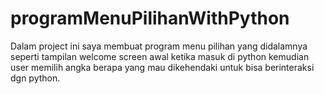 # programMenuPilihanWithPython
Dalam project ini saya membuat program menu pilihan yang didalamnya seperti tampilan welcome screen awal ketika masuk di python kemudian user memilih angka berapa yang mau dikehendaki untuk bisa berinteraksi dgn python.
